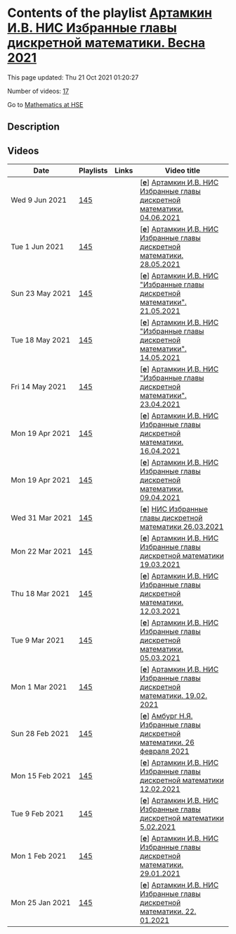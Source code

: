 # Contents of the playlist [Артамкин И.В. НИС Избранные главы дискретной математики. Весна 2021](https://www.youtube.com/playlist?list=PLq3E5oubNNoCUzWYgpM7wgnwcVR2GVb61)

This page updated: Thu 21 Oct 2021 01:20:27

Number of videos: [17](#videos)

Go to [Mathematics at HSE](../README.md)

## Description



## Videos

|Date|Playlists|Links|Video title|
|---|---|---|---|
| Wed&nbsp;9&nbsp;Jun&nbsp;2021 | [145](../playlists/145 "Артамкин И.В. НИС Избранные главы дискретной математики. Весна 2021") |  | [[**e**](https://studio.youtube.com/video/FyJ1sB8L__k/edit "Edit")] [Артамкин И.В. НИС Избранные главы дискретной математики. 04.06.2021](https://www.youtube.com/watch?v=FyJ1sB8L__k&list=PLq3E5oubNNoCUzWYgpM7wgnwcVR2GVb61) |
| Tue&nbsp;1&nbsp;Jun&nbsp;2021 | [145](../playlists/145 "Артамкин И.В. НИС Избранные главы дискретной математики. Весна 2021") |  | [[**e**](https://studio.youtube.com/video/qV2J5IqT-GA/edit "Edit")] [Артамкин И.В. НИС Избранные главы дискретной математики. 28.05.2021](https://www.youtube.com/watch?v=qV2J5IqT-GA&list=PLq3E5oubNNoCUzWYgpM7wgnwcVR2GVb61) |
| Sun&nbsp;23&nbsp;May&nbsp;2021 | [145](../playlists/145 "Артамкин И.В. НИС Избранные главы дискретной математики. Весна 2021") |  | [[**e**](https://studio.youtube.com/video/T1FDe1MdyMA/edit "Edit")] [Артамкин И.В. НИС &#34;Избранные главы дискретной математики&#34;. 21.05.2021](https://www.youtube.com/watch?v=T1FDe1MdyMA&list=PLq3E5oubNNoCUzWYgpM7wgnwcVR2GVb61) |
| Tue&nbsp;18&nbsp;May&nbsp;2021 | [145](../playlists/145 "Артамкин И.В. НИС Избранные главы дискретной математики. Весна 2021") |  | [[**e**](https://studio.youtube.com/video/BKD7oaq1Ps8/edit "Edit")] [Артамкин И.В. НИС &#34;Избранные главы дискретной математики&#34;. 14.05.2021](https://www.youtube.com/watch?v=BKD7oaq1Ps8&list=PLq3E5oubNNoCUzWYgpM7wgnwcVR2GVb61) |
| Fri&nbsp;14&nbsp;May&nbsp;2021 | [145](../playlists/145 "Артамкин И.В. НИС Избранные главы дискретной математики. Весна 2021") |  | [[**e**](https://studio.youtube.com/video/SJwkD3z_lKc/edit "Edit")] [Артамкин И.В. НИС &#34;Избранные главы дискретной математики&#34;. 23.04.2021](https://www.youtube.com/watch?v=SJwkD3z_lKc&list=PLq3E5oubNNoCUzWYgpM7wgnwcVR2GVb61) |
| Mon&nbsp;19&nbsp;Apr&nbsp;2021 | [145](../playlists/145 "Артамкин И.В. НИС Избранные главы дискретной математики. Весна 2021") |  | [[**e**](https://studio.youtube.com/video/cTCRQgip2TA/edit "Edit")] [Артамкин И.В. НИС Избранные главы дискретной математики. 16.04.2021](https://www.youtube.com/watch?v=cTCRQgip2TA&list=PLq3E5oubNNoCUzWYgpM7wgnwcVR2GVb61) |
| Mon&nbsp;19&nbsp;Apr&nbsp;2021 | [145](../playlists/145 "Артамкин И.В. НИС Избранные главы дискретной математики. Весна 2021") |  | [[**e**](https://studio.youtube.com/video/h-Wj05H1w10/edit "Edit")] [Артамкин И.В. НИС Избранные главы дискретной математики. 09.04.2021](https://www.youtube.com/watch?v=h-Wj05H1w10&list=PLq3E5oubNNoCUzWYgpM7wgnwcVR2GVb61) |
| Wed&nbsp;31&nbsp;Mar&nbsp;2021 | [145](../playlists/145 "Артамкин И.В. НИС Избранные главы дискретной математики. Весна 2021") |  | [[**e**](https://studio.youtube.com/video/mdW4sroWH4Q/edit "Edit")] [НИС Избранные главы дискретной математики 26.03.2021](https://www.youtube.com/watch?v=mdW4sroWH4Q&list=PLq3E5oubNNoCUzWYgpM7wgnwcVR2GVb61) |
| Mon&nbsp;22&nbsp;Mar&nbsp;2021 | [145](../playlists/145 "Артамкин И.В. НИС Избранные главы дискретной математики. Весна 2021") |  | [[**e**](https://studio.youtube.com/video/kmT9mhRP6tY/edit "Edit")] [Артамкин И.В. НИС Избранные главы дискретной математики 19.03.2021](https://www.youtube.com/watch?v=kmT9mhRP6tY&list=PLq3E5oubNNoCUzWYgpM7wgnwcVR2GVb61) |
| Thu&nbsp;18&nbsp;Mar&nbsp;2021 | [145](../playlists/145 "Артамкин И.В. НИС Избранные главы дискретной математики. Весна 2021") |  | [[**e**](https://studio.youtube.com/video/XaXApaFRIf0/edit "Edit")] [Артамкин И.В. НИС Избранные главы дискретной математики. 12.03.2021](https://www.youtube.com/watch?v=XaXApaFRIf0&list=PLq3E5oubNNoCUzWYgpM7wgnwcVR2GVb61) |
| Tue&nbsp;9&nbsp;Mar&nbsp;2021 | [145](../playlists/145 "Артамкин И.В. НИС Избранные главы дискретной математики. Весна 2021") |  | [[**e**](https://studio.youtube.com/video/z0uI71Bcn1U/edit "Edit")] [Артамкин И.В. НИС Избранные главы дискретной математики.  05.03.2021](https://www.youtube.com/watch?v=z0uI71Bcn1U&list=PLq3E5oubNNoCUzWYgpM7wgnwcVR2GVb61) |
| Mon&nbsp;1&nbsp;Mar&nbsp;2021 | [145](../playlists/145 "Артамкин И.В. НИС Избранные главы дискретной математики. Весна 2021") |  | [[**e**](https://studio.youtube.com/video/LG3vtaiqWqI/edit "Edit")] [Артамкин И.В. НИС Избранные главы дискретной математики. 19.02. 2021](https://www.youtube.com/watch?v=LG3vtaiqWqI&list=PLq3E5oubNNoCUzWYgpM7wgnwcVR2GVb61) |
| Sun&nbsp;28&nbsp;Feb&nbsp;2021 | [145](../playlists/145 "Артамкин И.В. НИС Избранные главы дискретной математики. Весна 2021") |  | [[**e**](https://studio.youtube.com/video/zNy3ASjX6W8/edit "Edit")] [Амбург Н.Я. Избранные главы дискретной математики. 26 февраля 2021](https://www.youtube.com/watch?v=zNy3ASjX6W8&list=PLq3E5oubNNoCUzWYgpM7wgnwcVR2GVb61) |
| Mon&nbsp;15&nbsp;Feb&nbsp;2021 | [145](../playlists/145 "Артамкин И.В. НИС Избранные главы дискретной математики. Весна 2021") |  | [[**e**](https://studio.youtube.com/video/N8O3YmfL328/edit "Edit")] [Артамкин И.В. НИС Избранные главы дискретной математики 12.02.2021](https://www.youtube.com/watch?v=N8O3YmfL328&list=PLq3E5oubNNoCUzWYgpM7wgnwcVR2GVb61) |
| Tue&nbsp;9&nbsp;Feb&nbsp;2021 | [145](../playlists/145 "Артамкин И.В. НИС Избранные главы дискретной математики. Весна 2021") |  | [[**e**](https://studio.youtube.com/video/AdJhmc-0GiQ/edit "Edit")] [Артамкин И.В.  НИС Избранные главы дискретной математики 5.02.2021](https://www.youtube.com/watch?v=AdJhmc-0GiQ&list=PLq3E5oubNNoCUzWYgpM7wgnwcVR2GVb61) |
| Mon&nbsp;1&nbsp;Feb&nbsp;2021 | [145](../playlists/145 "Артамкин И.В. НИС Избранные главы дискретной математики. Весна 2021") |  | [[**e**](https://studio.youtube.com/video/Q01UExsvsO0/edit "Edit")] [Артамкин И.В. НИС Избранные главы дискретной математики. 29.01.2021](https://www.youtube.com/watch?v=Q01UExsvsO0&list=PLq3E5oubNNoCUzWYgpM7wgnwcVR2GVb61) |
| Mon&nbsp;25&nbsp;Jan&nbsp;2021 | [145](../playlists/145 "Артамкин И.В. НИС Избранные главы дискретной математики. Весна 2021") |  | [[**e**](https://studio.youtube.com/video/SLzCRMIY9P8/edit "Edit")] [Артамкин И.В. НИС Избранные главы дискретной математики. 22. 01.2021](https://www.youtube.com/watch?v=SLzCRMIY9P8&list=PLq3E5oubNNoCUzWYgpM7wgnwcVR2GVb61) |
